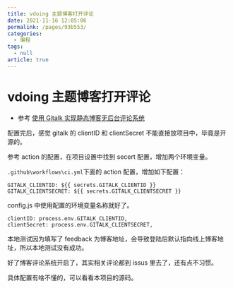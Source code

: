 ```yaml
---
title: vdoing 主题博客打开评论
date: 2021-11-16 12:05:06
permalink: /pages/93b553/
categories: 
  - 编程
tags: 
  - null
article: true
---
```

# vdoing 主题博客打开评论

- 参考 [使用 Gitalk 实现静态博客无后台评论系统](https://xugaoyi.github.io/vdoing-demo-repository/pages/1da0bf9a988eafe5/)

配置完后，感觉 gitalk 的 clientID 和 clientSecret 不能直接放项目中，毕竟是开源的。

参考 action 的配置，在项目设置中找到 secert 配置，增加两个环境变量。

`.github\workflows\ci.yml`下面的 action 配置，增加如下配置：

```text
GITALK_CLIENTID: ${{ secrets.GITALK_CLIENTID }}
GITALK_CLIENTSECRET: ${{ secrets.GITALK_CLIENTSECRET }}
```

config.js 中使用配置的环境变量名称就好了。

```text
clientID: process.env.GITALK_CLIENTID,
clientSecret: process.env.GITALK_CLIENTSECRET,
```

本地测试因为填写了 feedback 为博客地址，会导致登陆后默认指向线上博客地址，所以本地测试没有成功。

好了博客评论系统开启了，其实相关评论都到 issus 里去了，还有点不习惯。

具体配置有啥不懂的，可以看看本项目的源码。
